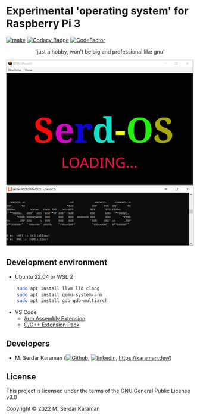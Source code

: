# Experimental 'operating system' for Raspberry Pi 3

[![make](https://github.com/Mavrikant/Serd-OS/actions/workflows/ubuntu-make.yml/badge.svg)](https://github.com/Mavrikant/Serd-OS/actions/workflows/ubuntu-make.yml)
[![Codacy Badge](https://api.codacy.com/project/badge/Grade/d217ff375cb149679d09d1605e586c64)](https://app.codacy.com/gh/Mavrikant/Serd-OS?utm_source=github.com&utm_medium=referral&utm_content=Mavrikant/Serd-OS&utm_campaign=Badge_Grade_Settings)
[![CodeFactor](https://www.codefactor.io/repository/github/mavrikant/serd-os/badge)](https://www.codefactor.io/repository/github/mavrikant/serd-os)

<p align="center">'just a hobby, won't be big and professional like gnu'</p>
<p align="center"><a href="https://www.youtube.com/watch?v=IzhOFpoBha8" alt="Youtube"><img src="img/init.png"/></a></p>


## Development environment

  - Ubuntu 22.04 or WSL 2

```bash
    sudo apt install llvm lld clang
    sudo apt install qemu-system-arm
    sudo apt install gdb gdb-multiarch
```

  - VS Code
    - [Arm Assembly Extension](https://marketplace.visualstudio.com/items?itemName=dan-c-underwood.arm)
    - [C/C++ Extension Pack](https://marketplace.visualstudio.com/items?itemName=ms-vscode.cpptools-extension-pack)

## Developers

  - M. Serdar Karaman (<a href="https://github.com/Mavrikant" alt="Github"><img src="https://cdn-icons-png.flaticon.com/512/25/25231.png" alt="Github" width="15" height="15"></a>, <a href="https://www.linkedin.com/in/mserdarkaraman/" alt="linkedin"><img src="https://raw.githubusercontent.com/MartinHeinz/MartinHeinz/master/linkedin-3-16.png" alt="linkedin" width="15" height="15"></a>, https://karaman.dev/)

## License

This project is licensed under the terms of the GNU General Public License v3.0

Copyright © 2022 M. Serdar Karaman
